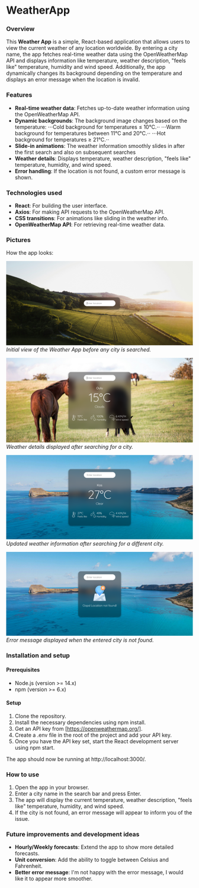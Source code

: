 # WeatherApp

### Overview

This __Weather App__ is a simple, React-based application that allows users to view the current weather of any location worldwide. By entering a city name, the app fetches real-time weather data using the OpenWeatherMap API and displays information like temperature, weather description, "feels like" temperature, humidity and wind speed. Additionally, the app dynamically changes its background depending on the temperature and displays an error message when the location is invalid.

### Features

* __Real-time weather data__: Fetches up-to-date weather information using the OpenWeatherMap API.
* __Dynamic backgrounds__: The background image changes based on the temperature:
⋅⋅⋅Cold background for temperatures ≤ 10°C.⋅⋅
⋅⋅⋅Warm background for temperatures between 11°C and 20°C.⋅⋅
⋅⋅⋅Hot background for temperatures ≥ 21°C.⋅⋅
* __Slide-in animations__: The weather information smoothly slides in after the first search and also on subsequent searches
* __Weather details__: Displays temperature, weather description, "feels like" temperature, humidity, and wind speed.
* __Error handling__: If the location is not found, a custom error message is shown.

### Technologies used

* __React__: For building the user interface.
* __Axios__: For making API requests to the OpenWeatherMap API.
* __CSS transitions__: For animations like sliding in the weather info.
* __OpenWeatherMap API__: For retrieving real-time weather data.

### Pictures

How the app looks:

![App screenshot](./src/images/AppStart.png)
*Initial view of the Weather App before any city is searched.*

![App screenshot](./src/images/LocationSearch.png)
*Weather details displayed after searching for a city.*

![App screenshot](./src/images/LocationSearch2.png)
*Updated weather information after searching for a different city.*

![App screenshot](./src/images/InvalidLocation.png)
*Error message displayed when the entered city is not found.*

### Installation and setup

#### Prerequisites

* Node.js (version >= 14.x)
* npm (version >= 6.x)

#### Setup

1. Clone the repository.
2. Install the necessary dependencies using npm install.
3. Get an API key from [https://openweathermap.org/].
4. Create a .env file in the root of the project and add your API key.
5. Once you have the API key set, start the React development server using npm start.

The app should now be running at http://localhost:3000/.

### How to use

1. Open the app in your browser.
2. Enter a city name in the search bar and press Enter.
3. The app will display the current temperature, weather description, "feels like" temperature, humidity, and wind speed.
4. If the city is not found, an error message will appear to inform you of the issue.

### Future improvements and development ideas

* __Hourly/Weekly forecasts__: Extend the app to show more detailed forecasts.
* __Unit conversion__: Add the ability to toggle between Celsius and Fahrenheit.
* __Better error message__: I'm not happy with the error message, I would like it to appear more smoother.
